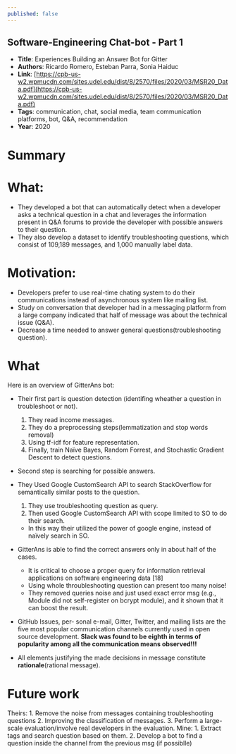 ```yaml
---
published: false
---
```

## Software-Engineering Chat-bot - Part 1

* **Title**: Experiences Building an Answer Bot for Gitter
* **Authors**: Ricardo Romero, Esteban Parra, Sonia Haiduc
* **Link**: [https://cpb-us-w2.wpmucdn.com/sites.udel.edu/dist/8/2570/files/2020/03/MSR20_Data.pdf](https://cpb-us-w2.wpmucdn.com/sites.udel.edu/dist/8/2570/files/2020/03/MSR20_Data.pdf)
* **Tags**: communication, chat, social media, team communication platforms, bot, Q&A, recommendation
* **Year**: 2020

# Summary

# What:

* They developed a bot that can automatically detect when a developer asks a technical question in a chat and leverages the information present in Q&A forums to provide the developer with possible answers to their question.
* They also develop a dataset to identify troubleshooting questions, which consist of 109,189 messages, and 1,000 manually label data.

# Motivation:
* Developers prefer to use real-time chating system to do their communications instead of asynchronous system like mailing list. 
* Study on conversation that developer had in a messaging platform from a large company indicated that half of message was about the technical issue (Q&A).
* Decrease a time needed to answer general questions(troubleshooting question).

# What
Here is an overview of GitterAns bot:


* Their first part is question detection (identifing wheather a question in troubleshoot or not).
	1. They read income messages.
    2. They do a preprocessing steps(lemmatization and stop words removal)
	4. Using tf-idf for feature representation.
	3. Finally, train Naïve Bayes, Random Forrest, and Stochastic Gradient Descent to detect questions.
   
* Second step is searching for possible answers.
* They Used Google CustomSearch API to search StackOverflow for semantically similar posts to the question.
	1. They use troubleshooting question as query. 
    2. Then used Google CustomSearch API with scope limited to SO to do their search.
    * In this way their utilized the power of google engine, instead of naïvely search in SO.

* GitterAns is able to find the correct answers only in about half of the cases.
	* It is critical to choose a proper query for information retrieval applications on software engineering data [18]
    * Using whole throubleshooting question can present too many noise! 
	* They removed queries noise and just used exact error msg (e.g., Module did not self-register on bcrypt module), and it shown that it can boost the result.

* GitHub Issues, per- sonal e-mail, Gitter, Twitter, and mailing lists are the five most popular communication channels currently used in open source development. **Slack was found to be eighth in terms of popularity among all the communication means observed!!!**

* All elements justifying the made decisions in message constitute **rationale**(rational message).

# Future work
Theirs:
	1. Remove the noise from messages containing troubleshooting questions
    2. Improving the classification of messages.
    3. Perform a large-scale evaluation/involve real developers in the evaluation.
Mine:
	1. Extract tags and search question based on them.
    2. Develop a bot to find a question inside the channel from the previous msg (if possiblle)
    
    
    
    
    
    
    




